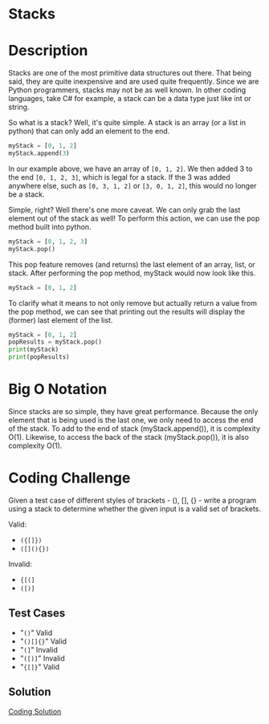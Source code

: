 # Stacks

# Description

Stacks are one of the most primitive data structures out there. That being said, they are quite inexpensive and are used quite frequently. Since we are Python programmers, stacks may not be as well known. In other coding languages, take C# for example, a stack can be a data type just like int or string.

So what is a stack? Well, it's quite simple. A stack is an array (or a list in python) that can only add an element to the end.

```python
myStack = [0, 1, 2]
myStack.append(3)
```

In our example above, we have an array of `[0, 1, 2]`. We then added 3 to the end `[0, 1, 2, 3]`, which is legal for a stack. If the 3 was added anywhere else, such as `[0, 3, 1, 2]` or `[3, 0, 1, 2]`, this would no longer be a stack. 

Simple, right? Well there's one more caveat. We can only grab the last element out of the stack as well! To perform this action, we can use the pop method built into python.

```python
myStack = [0, 1, 2, 3]
myStack.pop()
```

This pop feature removes (and returns) the last element of an array, list, or stack. After performing the pop method, myStack would now look like this.

```python
myStack = [0, 1, 2]
```

To clarify what it means to not only remove but actually return a value from the pop method, we can see that printing out the results will display the (former) last element of the list.

```python
myStack = [0, 1, 2]
popResults = myStack.pop()
print(myStack)
print(popResults)
```

# Big O Notation

Since stacks are so simple, they have great performance. Because the only element that is being used is the last one, we only need to access the end of the stack. To add to the end of stack (myStack.append()), it is complexity O(1). Likewise, to access the back of the stack (myStack.pop()), it is also complexity O(1).

# Coding Challenge

Given a test case of different styles of brackets - (), [], {} - write a program using a stack to determine whether the given input is a valid set of brackets.

Valid:
* `({[]})`
* `([](){})`

Invalid:
* `{[(]`
* `([)]`

## Test Cases
* "`()`"
Valid
* "`()[]{}`"
Valid
* "`(]`"
Invalid
* "`([)]`"
Invalid
* "`{[]}`"
Valid

## Solution

[Coding Solution](https://github.com/mloumeau/Data-Structure-Tutorial/blob/master/pythonFiles/stackSolution.py)